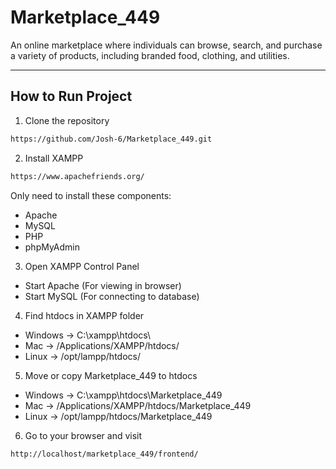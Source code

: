 # Marketplace_449

An online marketplace where individuals can browse, search, and purchase a variety of products, including branded food, clothing, and utilities.

---

## How to Run Project

1. Clone the repository
  ```bash
  https://github.com/Josh-6/Marketplace_449.git
  ```
2. Install XAMPP
  ```bash
  https://www.apachefriends.org/
  ```
Only need to install these components:
- Apache
- MySQL
- PHP
- phpMyAdmin

3. Open XAMPP Control Panel
- Start Apache (For viewing in browser)
- Start MySQL (For connecting to database)

4. Find htdocs in XAMPP folder
- Windows → C:\xampp\htdocs\
- Mac → /Applications/XAMPP/htdocs/
- Linux → /opt/lampp/htdocs/
  
5. Move or copy Marketplace_449 to htdocs
- Windows → C:\xampp\htdocs\Marketplace_449
- Mac → /Applications/XAMPP/htdocs/Marketplace_449
- Linux → /opt/lampp/htdocs/Marketplace_449
  
6. Go to your browser and visit
  ```bash
  http://localhost/marketplace_449/frontend/
  ```



